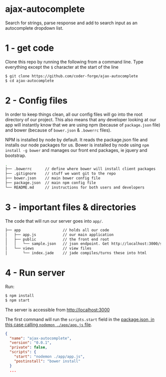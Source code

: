 # ajax-autocomplete
Search for strings, parse response and add to search input as an autocomplete dropdown list.

# 1 - get code

Clone this repo by running the following from a command line. Type everything
except the `$` character at the start of the line
```bash
$ git clone https://github.com/coder-forge/ajax-autocomplete
$ cd ajax-autocomplete
```

# 2 - Config files

In order to keep things clean, all our config files will go into the root
directory of our project. This also means that any developer looking at our app
will instantly know that we are using npm (because of `package.json` file) and
bower (because of `bower.json` & `.bowerrc` files).

NPM is installed by node by default. It reads the package.json file and installs
our node packages for us.
Bower is installed by node using `npm install -g bower` and manages our front
end packages, ie jquery and bootstrap.

```bash
.
├── .bowerrc      // define where bower will install client packages
├── .gitignore    // stuff we want git to the repo
├── bower.json    // main bower config file
├── package.json  // main npm config file
└── README.md     // instructions for both users and developers
```

# 3 - important files & directories

The code that will run our server goes into `app/`.

```bash
├── app                   // holds all our code
│   ├── app.js            // our main application
│   ├── public            // the front end root
│   │   └── sample.json   // json endpoint. Get http://localhost:3000/sample.json
│   └── views             // view files
│       └── index.jade    // jade compiles/turns these into html
```

# 4 - Run server

Run:
```bash
$ npm install
$ npm start
```

The server is accessible from [http://localhost:3000](http://localhost:3000)

The first command will run the `scripts.start` field in the [package.json, in this case calling `nodemon ./app/app.js`
file](https://github.com/coder-forge/ajax-autocomplete/blob/l1-setup-quick-sandbox/package.json#L6).

```json
{
  "name": "ajax-autocomplete",
  "version": "0.0.1",
  "private": false,
  "scripts": {
    "start": "nodemon ./app/app.js",
    "postinstall": "bower install"
  }
  ...
```
